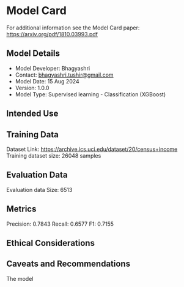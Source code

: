 # Model Card

For additional information see the Model Card paper: https://arxiv.org/pdf/1810.03993.pdf

## Model Details
- Model Developer: Bhagyashri
- Contact: bhagyashri.tushir@gmail.com
- Model Date: 15 Aug 2024
- Version: 1.0.0
- Model Type: Supervised learning - Classification (XGBoost)
## Intended Use

## Training Data
Dataset Link: https://archive.ics.uci.edu/dataset/20/census+income
Training dataset size: 26048 samples 

## Evaluation Data
Evaluation data Size: 6513

## Metrics
Precision: 0.7843 
Recall: 0.6577 
F1: 0.7155

## Ethical Considerations

## Caveats and Recommendations
The model 